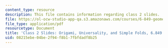 ```yaml
---
content_type: resource
description: This file contains information regarding class 2 slides.
file: https://ol-ocw-studio-app-qa.s3.amazonaws.com/courses/6-849-geometric-folding-algorithms-linkages-origami-polyhedra-fall-2012/08215ebe04be2f94f8b17fbfdadf8b25_MIT6_849F12_slidesC02.pdf
file_type: application/pdf
resourcetype: Document
title: 'Class 2 Slides: Origami, Universality, and Simple Folds, 6.849 Fall 2012'
uid: 08215ebe-04be-2f94-f8b1-7fbfdadf8b25
---
```

